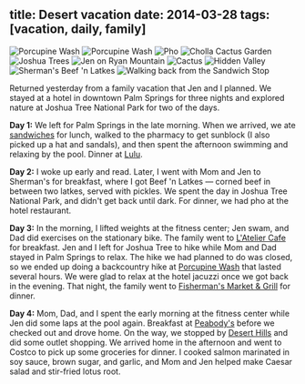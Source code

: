 title: Desert vacation
date: 2014-03-28
tags: [vacation, daily, family]
---

![Porcupine Wash](https://dl.dropbox.com/u/4291520/scriptogram/palm-joshua-10.jpg)
![Porcupine Wash](https://dl.dropbox.com/u/4291520/scriptogram/palm-joshua-9.jpg)
![Pho](https://dl.dropbox.com/u/4291520/scriptogram/palm-joshua-8.jpg)
![Cholla Cactus Garden](https://dl.dropbox.com/u/4291520/scriptogram/palm-joshua-7.jpg)
![Joshua Trees](https://dl.dropbox.com/u/4291520/scriptogram/palm-joshua-6.jpg)
![Jen on Ryan Mountain](https://dl.dropbox.com/u/4291520/scriptogram/palm-joshua-5.jpg)
![Cactus](https://dl.dropbox.com/u/4291520/scriptogram/palm-joshua-4.jpg)
![Hidden Valley](https://dl.dropbox.com/u/4291520/scriptogram/palm-joshua-3.jpg)
![Sherman's Beef 'n Latkes](https://dl.dropbox.com/u/4291520/scriptogram/palm-joshua-2.jpg)
![Walking back from the Sandwich Stop](https://dl.dropbox.com/u/4291520/scriptogram/palm-joshua-1.jpg)

Returned yesterday from a family vacation that Jen and I planned. We stayed at a hotel in downtown Palm Springs for three nights and explored nature at Joshua Tree National Park for two of the days.

**Day 1:** We left for Palm Springs in the late morning. When we arrived, we ate [sandwiches](http://sandwichspotpalmsprings.com/) for lunch, walked to the pharmacy to get sunblock (I also picked up a hat and sandals), and then spent the afternoon swimming and relaxing by the pool. Dinner at [Lulu](https://www.lulupalmsprings.com/).

**Day 2:** I woke up early and read. Later, I went with Mom and Jen to Sherman's for breakfast, where I got Beef 'n Latkes &mdash; corned beef in between two latkes, served with pickles. We spent the day in Joshua Tree National Park, and didn't get back until dark. For dinner, we had pho at the hotel restaurant.

**Day 3:** In the morning, I lifted weights at the fitness center; Jen swam, and Dad did exercises on the stationary bike. The family went to [L'Atelier Cafe](http://www.latelier-cafe.com/) for breakfast. Jen and I left for Joshua Tree to hike while Mom and Dad stayed in Palm Springs to relax. The hike we had planned to do was closed, so we ended up doing a backcountry hike at [Porcupine Wash](https://www.google.com/maps/place/Porcupine+Wash/@33.8209073,-115.7863661,5580m/data=!3m1!1e3!4m2!3m1!1s0x80da872d6a497a79:0xb8c0358c19404ec1) that lasted several hours. We were glad to relax at the hotel jacuzzi once we got back in the evening. That night, the family went to [Fisherman's Market & Grill](https://www.fishermans.com/palmsprings.php) for dinner.

**Day 4:** Mom, Dad, and I spent the early morning at the fitness center while Jen did some laps at the pool again. Breakfast at [Peabody's](http://www.peabodyscafepalmsprings.com/) before we checked out and drove home. On the way, we stopped by [Desert Hills](http://www.premiumoutlets.com/outlets/outlet.asp?id=6) and did some outlet shopping. We arrived home in the afternoon and went to Costco to pick up some groceries for dinner. I cooked salmon marinated in soy sauce, brown sugar, and garlic, and Mom and Jen helped make Caesar salad and stir-fried lotus root.